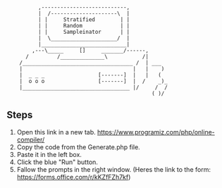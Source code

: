               ,---------------------------,
              |  /---------------------\  |
              | |     Stratified        | |
              | |     Random            | |
              | |     Sampleinator      | |
              |  \_____________________/  |
              |___________________________|
            ,---\_____     []     _______/------,
          /         /______________\           /|
        /___________________________________ /  | ___
        |                                   |   |    )
        |  _ _ _                 [-------]  |   |   (
        |  o o o                 [-------]  |  /    _)_
        |__________________________________ |/     /  /
                                                  ( )/



## Steps

1. Open this link in a new tab.
     https://www.programiz.com/php/online-compiler/
2. Copy the code from the Generate.php file.
3. Paste it in the left box.
4. Click the blue "Run" button.
5. Fallow the prompts in the right window.
     (Heres the link to the form: https://forms.office.com/r/kKZfFZh7kf)
